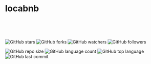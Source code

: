 # locabnb

<br>
<br>
<br>

![GitHub stars](https://img.shields.io/github/stars/romfrancois/locabnb?style=social)
![GitHub forks](https://img.shields.io/github/forks/romfrancois/locabnb?style=social)
![GitHub watchers](https://img.shields.io/github/watchers/romfrancois/locabnb?style=social)
![GitHub followers](https://img.shields.io/github/followers/romfrancois?style=social)

![GitHub repo size](https://img.shields.io/github/repo-size/romfrancois/locabnb?style=plastic)
![GitHub language count](https://img.shields.io/github/languages/count/romfrancois/locabnb?style=plastic)
![GitHub top language](https://img.shields.io/github/languages/top/romfrancois/locabnb?style=plastic)
![GitHub last commit](https://img.shields.io/github/last-commit/romfrancois/locabnb?color=red&style=plastic)
